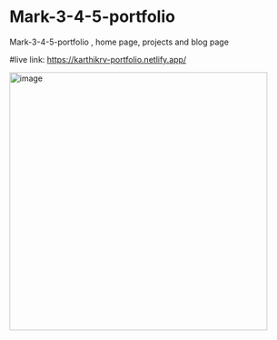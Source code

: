 # Mark-3-4-5-portfolio
Mark-3-4-5-portfolio , home page, projects and blog page

#live link: 
https://karthikrv-portfolio.netlify.app/

<img width="454" alt="image" src="https://user-images.githubusercontent.com/9660782/180374423-8c24742a-77d7-4c57-8c9f-64b1334a39c5.png">
